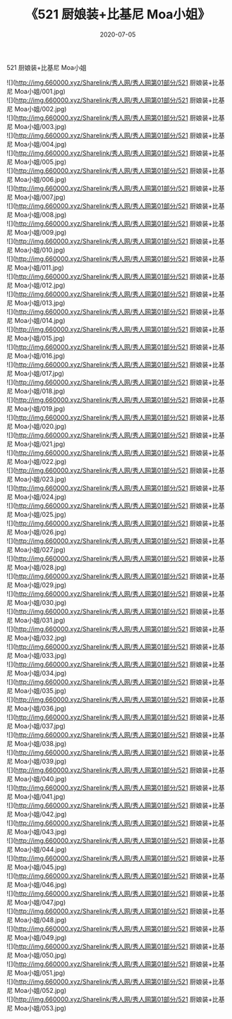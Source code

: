 ﻿---
layout: post
title:  《521 厨娘装+比基尼 Moa小姐》
date:   2020-07-05
img: http://img.660000.xyz/Sharelink/秀人网/秀人网第01部分/521 厨娘装+比基尼 Moa小姐/000.jpg
categories: [美女, 清纯, 唯美]
---

521 厨娘装+比基尼 Moa小姐

  ![](http://img.660000.xyz/Sharelink/秀人网/秀人网第01部分/521 厨娘装+比基尼 Moa小姐/001.jpg) <br> ![](http://img.660000.xyz/Sharelink/秀人网/秀人网第01部分/521 厨娘装+比基尼 Moa小姐/002.jpg) <br> ![](http://img.660000.xyz/Sharelink/秀人网/秀人网第01部分/521 厨娘装+比基尼 Moa小姐/003.jpg) <br> ![](http://img.660000.xyz/Sharelink/秀人网/秀人网第01部分/521 厨娘装+比基尼 Moa小姐/004.jpg) <br> ![](http://img.660000.xyz/Sharelink/秀人网/秀人网第01部分/521 厨娘装+比基尼 Moa小姐/005.jpg) <br> ![](http://img.660000.xyz/Sharelink/秀人网/秀人网第01部分/521 厨娘装+比基尼 Moa小姐/006.jpg) <br> ![](http://img.660000.xyz/Sharelink/秀人网/秀人网第01部分/521 厨娘装+比基尼 Moa小姐/007.jpg) <br> ![](http://img.660000.xyz/Sharelink/秀人网/秀人网第01部分/521 厨娘装+比基尼 Moa小姐/008.jpg) <br> ![](http://img.660000.xyz/Sharelink/秀人网/秀人网第01部分/521 厨娘装+比基尼 Moa小姐/009.jpg) <br> ![](http://img.660000.xyz/Sharelink/秀人网/秀人网第01部分/521 厨娘装+比基尼 Moa小姐/010.jpg) <br> ![](http://img.660000.xyz/Sharelink/秀人网/秀人网第01部分/521 厨娘装+比基尼 Moa小姐/011.jpg) <br> ![](http://img.660000.xyz/Sharelink/秀人网/秀人网第01部分/521 厨娘装+比基尼 Moa小姐/012.jpg) <br> ![](http://img.660000.xyz/Sharelink/秀人网/秀人网第01部分/521 厨娘装+比基尼 Moa小姐/013.jpg) <br> ![](http://img.660000.xyz/Sharelink/秀人网/秀人网第01部分/521 厨娘装+比基尼 Moa小姐/014.jpg) <br> ![](http://img.660000.xyz/Sharelink/秀人网/秀人网第01部分/521 厨娘装+比基尼 Moa小姐/015.jpg) <br> ![](http://img.660000.xyz/Sharelink/秀人网/秀人网第01部分/521 厨娘装+比基尼 Moa小姐/016.jpg) <br> ![](http://img.660000.xyz/Sharelink/秀人网/秀人网第01部分/521 厨娘装+比基尼 Moa小姐/017.jpg) <br> ![](http://img.660000.xyz/Sharelink/秀人网/秀人网第01部分/521 厨娘装+比基尼 Moa小姐/018.jpg) <br> ![](http://img.660000.xyz/Sharelink/秀人网/秀人网第01部分/521 厨娘装+比基尼 Moa小姐/019.jpg) <br> ![](http://img.660000.xyz/Sharelink/秀人网/秀人网第01部分/521 厨娘装+比基尼 Moa小姐/020.jpg) <br> ![](http://img.660000.xyz/Sharelink/秀人网/秀人网第01部分/521 厨娘装+比基尼 Moa小姐/021.jpg) <br> ![](http://img.660000.xyz/Sharelink/秀人网/秀人网第01部分/521 厨娘装+比基尼 Moa小姐/022.jpg) <br> ![](http://img.660000.xyz/Sharelink/秀人网/秀人网第01部分/521 厨娘装+比基尼 Moa小姐/023.jpg) <br> ![](http://img.660000.xyz/Sharelink/秀人网/秀人网第01部分/521 厨娘装+比基尼 Moa小姐/024.jpg) <br> ![](http://img.660000.xyz/Sharelink/秀人网/秀人网第01部分/521 厨娘装+比基尼 Moa小姐/025.jpg) <br> ![](http://img.660000.xyz/Sharelink/秀人网/秀人网第01部分/521 厨娘装+比基尼 Moa小姐/026.jpg) <br> ![](http://img.660000.xyz/Sharelink/秀人网/秀人网第01部分/521 厨娘装+比基尼 Moa小姐/027.jpg) <br> ![](http://img.660000.xyz/Sharelink/秀人网/秀人网第01部分/521 厨娘装+比基尼 Moa小姐/028.jpg) <br> ![](http://img.660000.xyz/Sharelink/秀人网/秀人网第01部分/521 厨娘装+比基尼 Moa小姐/029.jpg) <br> ![](http://img.660000.xyz/Sharelink/秀人网/秀人网第01部分/521 厨娘装+比基尼 Moa小姐/030.jpg) <br> ![](http://img.660000.xyz/Sharelink/秀人网/秀人网第01部分/521 厨娘装+比基尼 Moa小姐/031.jpg) <br> ![](http://img.660000.xyz/Sharelink/秀人网/秀人网第01部分/521 厨娘装+比基尼 Moa小姐/032.jpg) <br> ![](http://img.660000.xyz/Sharelink/秀人网/秀人网第01部分/521 厨娘装+比基尼 Moa小姐/033.jpg) <br> ![](http://img.660000.xyz/Sharelink/秀人网/秀人网第01部分/521 厨娘装+比基尼 Moa小姐/034.jpg) <br> ![](http://img.660000.xyz/Sharelink/秀人网/秀人网第01部分/521 厨娘装+比基尼 Moa小姐/035.jpg) <br> ![](http://img.660000.xyz/Sharelink/秀人网/秀人网第01部分/521 厨娘装+比基尼 Moa小姐/036.jpg) <br> ![](http://img.660000.xyz/Sharelink/秀人网/秀人网第01部分/521 厨娘装+比基尼 Moa小姐/037.jpg) <br> ![](http://img.660000.xyz/Sharelink/秀人网/秀人网第01部分/521 厨娘装+比基尼 Moa小姐/038.jpg) <br> ![](http://img.660000.xyz/Sharelink/秀人网/秀人网第01部分/521 厨娘装+比基尼 Moa小姐/039.jpg) <br> ![](http://img.660000.xyz/Sharelink/秀人网/秀人网第01部分/521 厨娘装+比基尼 Moa小姐/040.jpg) <br> ![](http://img.660000.xyz/Sharelink/秀人网/秀人网第01部分/521 厨娘装+比基尼 Moa小姐/041.jpg) <br> ![](http://img.660000.xyz/Sharelink/秀人网/秀人网第01部分/521 厨娘装+比基尼 Moa小姐/042.jpg) <br> ![](http://img.660000.xyz/Sharelink/秀人网/秀人网第01部分/521 厨娘装+比基尼 Moa小姐/043.jpg) <br> ![](http://img.660000.xyz/Sharelink/秀人网/秀人网第01部分/521 厨娘装+比基尼 Moa小姐/044.jpg) <br> ![](http://img.660000.xyz/Sharelink/秀人网/秀人网第01部分/521 厨娘装+比基尼 Moa小姐/045.jpg) <br> ![](http://img.660000.xyz/Sharelink/秀人网/秀人网第01部分/521 厨娘装+比基尼 Moa小姐/046.jpg) <br> ![](http://img.660000.xyz/Sharelink/秀人网/秀人网第01部分/521 厨娘装+比基尼 Moa小姐/047.jpg) <br> ![](http://img.660000.xyz/Sharelink/秀人网/秀人网第01部分/521 厨娘装+比基尼 Moa小姐/048.jpg) <br> ![](http://img.660000.xyz/Sharelink/秀人网/秀人网第01部分/521 厨娘装+比基尼 Moa小姐/049.jpg) <br> ![](http://img.660000.xyz/Sharelink/秀人网/秀人网第01部分/521 厨娘装+比基尼 Moa小姐/050.jpg) <br> ![](http://img.660000.xyz/Sharelink/秀人网/秀人网第01部分/521 厨娘装+比基尼 Moa小姐/051.jpg) <br> ![](http://img.660000.xyz/Sharelink/秀人网/秀人网第01部分/521 厨娘装+比基尼 Moa小姐/052.jpg) <br> ![](http://img.660000.xyz/Sharelink/秀人网/秀人网第01部分/521 厨娘装+比基尼 Moa小姐/053.jpg) <br>